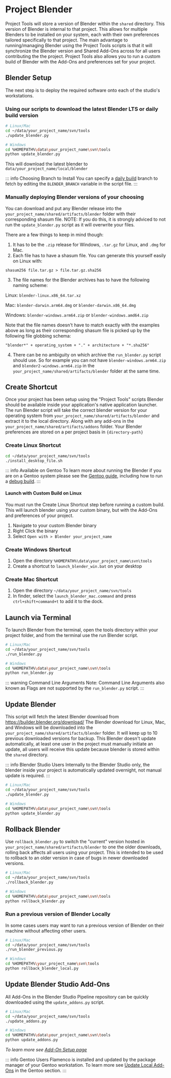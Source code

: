 # Project Blender

Project Tools will store a version of Blender within the `shared` directory. This version of Blender is internal to that project. This allows for multiple Blenders to be installed on your system, each with their own preferences tailored specifically to that project. The main advantage to running/managing Blender using the Project Tools scripts is that it will synchronize the Blender version and Shared Add-Ons across for all users contributing the the project. Project Tools also allows you to run a custom build of Blender with the Add-Ons and preferences set for your project. 

<!---
TODO Note from Julien:
An important info atm is that the `datafiles` folder is NOT being used from the Project Blender. This folder is directly referenced from the primary Blender preferences (on Linux at `/home/<user>/.config/blender/<version>/datafiles/`)
So if there are any World HDRIs and Matcaps that you'd like to use, these will be availible on both Blender versions.
--->

## Blender Setup
The next step is to deploy the required software onto each of the studio's workstations.

### Using our scripts to download the latest Blender LTS or daily build version
```bash
# Linux/Mac
cd ~/data/your_project_name/svn/tools
./update_blender.py
```
```bash
# Windows
cd %HOMEPATH%\data\your_project_name\svn\tools
python update_blender.py
```

This will download the latest blender to `data/your_project_name/local/blender`

::: info Choosing Branch to Install
You can specify a [daily build](https://builder.blender.org/download/daily/) branch to fetch by editing the `BLENDER_BRANCH` variable in the script file.
:::

### Manually deploying Blender versions of your choosing
You can download and put any Blender release into the `your_project_name/shared/artifacts/blender` folder with their corresponding shasum file.
NOTE: If you do this, it is strongly adviced to not run the `update_blender.py` script as it will overwrite your files.

There are a few things to keep in mind though:
1. It has to be the `.zip` release for Windows, `.tar.gz` for Linux, and `.dmg` for Mac.
2. Each file has to have a shasum file. You can generate this yourself easily on Linux with:

`shasum256 file.tar.gz > file.tar.gz.sha256`

3. The file names for the Blender archives has to have the following naming scheme:

Linux:
`blender-linux.x86_64.tar.xz`

Mac:
`blender-darwin.arm64.dmg` or `blender-darwin.x86_64.dmg`

Windows:
`blender-windows.arm64.zip` or `blender-windows.amd64.zip`

Note that the file names doesn't have to match exactly with the examples above as long as their corresponding shasum file is picked up by the following file globbing schema:

`"blender*" + operating_system + "." + architecture + "*.sha256"`

4. There can be no ambiguity on which archive the `run_blender.py` script should use. So for example you can not have `blender-windows.arm64.zip` and `blender2-windows.arm64.zip` in the `your_project_name/shared/artifacts/blender` folder at the same time.

## Create Shortcut

Once your project has been setup using the "Project Tools" scripts Blender should be available inside your application's native application launcher. The run Blender script will take the correct blender version for your operating system from `your_project_name/shared/artifacts/blender` and extract it to the local directory. Along with any add-ons in the `your_project_name/shared/artifacts/addons` folder. Your Blender preferences are stored on a per project basis in `{directory-path}`

### Create Linux Shortcut
```bash
cd ~/data/your_project_name/svn/tools
./install_desktop_file.sh
```
::: info Available on Gentoo
To learn more about running the Blender if you are on a Gentoo system please see the [Gentoo guide](/gentoo/user/running-blender.md), including how to run a [debug build](/gentoo/user/running-blender.md#debug-build). 
:::

#### Launch with Custom Build on Linux
You must run the Create Linux Shortcut step before running a custom build. This will launch blender using your custom binary, but with the Add-Ons and preferences of your project.

1. Navigate to your custom Blender binary
2. Right Click the binary
3. Select `Open with > Blender your_project_name`



<!---
TODO Replace Image with Project-Tools version

![Image of Blender Icon in KDE Taskbar/Start Menu](/media/user-guide/launch_blender.mp4)
--->

### Create Windows Shortcut

1. Open the directory `%HOMEPATH%\data\your_project_name\svn\tools` 
2. Create a shortcut to `launch_blender_win.bat` on your desktop

### Create Mac Shortcut

1. Open the directory `~/data/your_project_name/svn/tools` 
2. In finder, select the `launch_blender_mac.command` and press `ctrl+shift+command+t` to add it to the dock.


## Launch via Terminal 

To launch Blender from the terminal, open the tools directory within your project folder, and from the terminal use the run Blender script.

```bash
# Linux/Mac
cd ~/data/your_project_name/svn/tools
./run_blender.py
```
```bash
# Windows
cd %HOMEPATH%\data\your_project_name\svn\tools
python run_blender.py
```

::: warning Command Line Arguments
Note: Command Line Arguments also known as Flags are not supported by the `run_blender.py` script. 
:::

## Update Blender

This script will fetch the latest Blender download from https://builder.blender.org/download/  The Blender download for Linux, Mac, and Windows will be downloaded into the `your_project_name/shared/artifacts/blender` folder. It will keep up to 10 previous downloaded versions for backup. This Blender doesn't update automatically, at least one user in the project must manually initiate an update, all users will receive this update because blender is stored within the `shared` directory. 

::: info  Blender Studio Users
Internally to the Blender Studio only, the blender inside your project is automatically updated overnight, not manual update is required. 
:::

```bash
# Linux/Mac
cd ~/data/your_project_name/svn/tools
./update_blender.py
```
```bash
# Windows
cd %HOMEPATH%\data\your_project_name\svn\tools
python update_blender.py
```
## Rollback Blender

Use `rollback_blender.py` to switch the "current" version hosted in `your_project_name/shared/artifacts/blender` to one the older downloads, rolling back affects all users using your project. This is intended to be used to rollback to an older version in case of bugs in newer downloaded versions.

```bash
# Linux/Mac
cd ~/data/your_project_name/svn/tools
./rollback_blender.py
```
```bash
# Windows
cd %HOMEPATH%\data\your_project_name\svn\tools
python rollback_blender.py
```


### Run a previous version of Blender Locally

In some cases users may want to run a previous version of Blender on their machine without affecting other users. 

```bash
# Linux/Mac
cd ~/data/your_project_name/svn/tools
./run_blender_previous.py
```
```bash
# Windows
cd %HOMEPATH%\your_project_name\svn\tools
python rollback_blender_local.py
```

## Update Blender Studio Add-Ons
All Add-Ons in the Blender Studio Pipeline repository can be quickly downloaded using the `update_addons.py` script.

```bash
# Linux/Mac
cd ~/data/your_project_name/svn/tools
./update_addons.py
```
```bash
# Windows
cd %HOMEPATH%\data\your_project_name\svn\tools
python update_addons.py
```

*To learn more see [Add-On Setup page](/td-guide/addon_setup.md)* 


::: info Gentoo Users
Flamenco is installed and updated by the package manager of your Gentoo workstation. To learn more see [Update Local Add-Ons](/gentoo/td/maintaince#update-local-add-ons) in the Gentoo section.
:::
